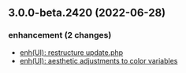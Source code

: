 ## 3.0.0-beta.2420 (2022-06-28)

### enhancement (2 changes)

- [enh(UI): restructure update.php](QuickBox/development/v3-development@ef3789cc96afb813541fbee90d495c21b5eafdab)
- [enh(UI): aesthetic adjustments to color variables](QuickBox/development/v3-development@1b7cf1b0125400cc4792033c670559c14937f1db)

